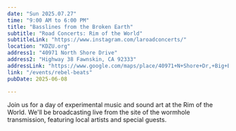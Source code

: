 ```yaml
---
date: "Sun 2025.07.27"
time: "9:00 AM to 6:00 PM"
title: "Basslines from the Broken Earth"
subtitle: "Road Concerts: Rim of the World"
subtitleLink: "https://www.instagram.com/laroadconcerts/"
location: "KDZU.org"
address1: "40971 North Shore Drive"
address2: "Highway 38 Fawnskin, CA 92333"
addressLink: "https://www.google.com/maps/place/40971+N+Shore+Dr,+Big+Bear,+CA+92314/@34.2636901,-116.9099766,17z/data=!3m1!4b1!4m10!1m2!2m1!1s40971+North+Shore+Drive,+Highway+38+Fawnskin,+CA+92333!3m6!1s0x80c4b3e4850d938d:0xbdedb12c614fad80!8m2!3d34.2637192!4d-116.9050208!15sCjY0MDk3MSBOb3J0aCBTaG9yZSBEcml2ZSwgSGlnaHdheSAzOCBGYXduc2tpbiwgQ0EgOTIzMzOSARBjb21wb3VuZF9ncm91bmRz4AEA!16s%2Fg%2F11c2gzj2h4?entry=ttu&g_ep=EgoyMDI1MDYwNC4wIKXMDSoASAFQAw%3D%3D"
link: "/events/rebel-beats"
pubDate: 2025-06-08

---
```


Join us for a day of experimental music and sound art at the Rim of the World. We'll be broadcasting live from the site of the wormhole transmission, featuring local artists and special guests.
